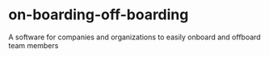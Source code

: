 # on-boarding-off-boarding
A software for companies and organizations to easily onboard and offboard team members
